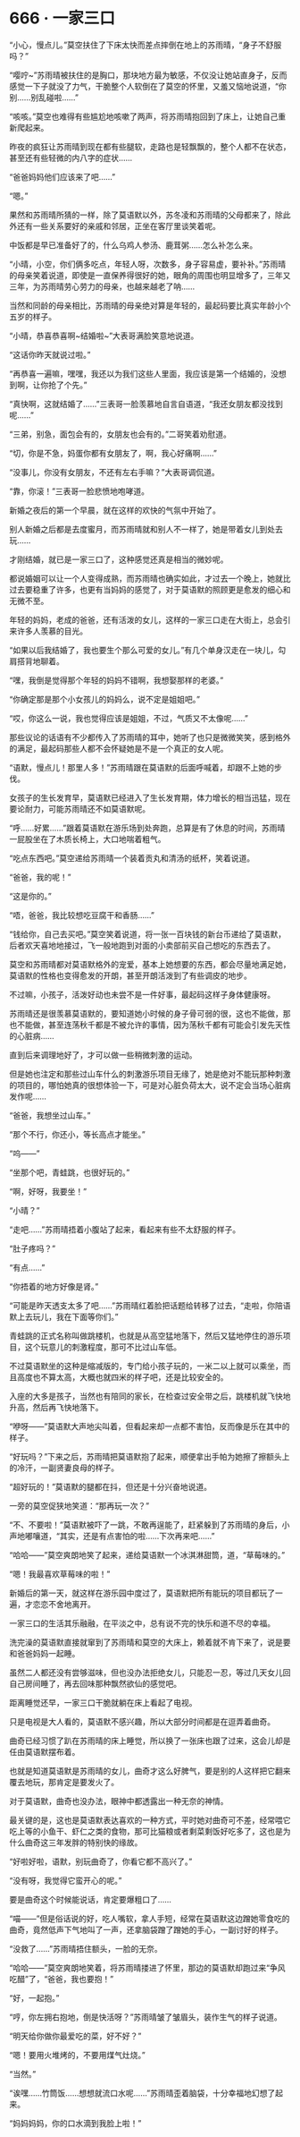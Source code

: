# 666 · 一家三口

“小心，慢点儿。”莫空扶住了下床太快而差点摔倒在地上的苏雨晴，“身子不舒服吗？”

“嘤咛~”苏雨晴被扶住的是胸口，那块地方最为敏感，不仅没让她站直身子，反而感觉一下子就没了力气，干脆整个人软倒在了莫空的怀里，又羞又恼地说道，“你别……别乱碰啦……”

“咳咳。”莫空也难得有些尴尬地咳嗽了两声，将苏雨晴抱回到了床上，让她自己重新爬起来。

昨夜的疯狂让苏雨晴到现在都有些腿软，走路也是轻飘飘的，整个人都不在状态，甚至还有些轻微的内八字的症状……

“爸爸妈妈他们应该来了吧……”

“嗯。”

果然和苏雨晴所猜的一样，除了莫语默以外，苏冬凌和苏雨晴的父母都来了，除此外还有一些关系要好的亲戚和邻居，正坐在客厅里谈笑着呢。

中饭都是早已准备好了的，什么乌鸡人参汤、鹿茸粥……怎么补怎么来。

“小晴，小空，你们俩多吃点，年轻人呀，次数多，身子容易虚，要补补。”苏雨晴的母亲笑着说道，即使是一直保养得很好的她，眼角的周围也明显增多了，三年又三年，为苏雨晴劳心劳力的母亲，也越来越老了呐……

当然和同龄的母亲相比，苏雨晴的母亲绝对算是年轻的，最起码要比真实年龄小个五岁的样子。

“小晴，恭喜恭喜啊~结婚啦~”大表哥满脸笑意地说道。

“这话你昨天就说过啦。”

“再恭喜一遍嘛，嘿嘿，我还以为我们这些人里面，我应该是第一个结婚的，没想到啊，让你抢了个先。”

“真快啊，这就结婚了……”三表哥一脸羡慕地自言自语道，“我还女朋友都没找到呢……”

“三弟，别急，面包会有的，女朋友也会有的。”二哥笑着劝慰道。

“切，你是不急，妈蛋你都有女朋友了，啊，我心好痛啊……”

“没事儿，你没有女朋友，不还有左右手嘛？”大表哥调侃道。

“靠，你滚！”三表哥一脸悲愤地咆哮道。

新婚之夜后的第一个早晨，就在这样的欢快的气氛中开始了。

别人新婚之后都是去度蜜月，而苏雨晴就和别人不一样了，她是带着女儿到处去玩……

才刚结婚，就已是一家三口了，这种感觉还真是相当的微妙呢。

都说婚姻可以让一个人变得成熟，而苏雨晴也确实如此，才过去一个晚上，她就比过去要稳重了许多，也更有当妈妈的感觉了，对于莫语默的照顾更是愈发的细心和无微不至。

年轻的妈妈，老成的爸爸，还有活泼的女儿，这样的一家三口走在大街上，总会引来许多人羡慕的目光。

“如果以后我结婚了，我也要生个那么可爱的女儿。”有几个单身汉走在一块儿，勾肩搭背地聊着。

“嘿，我倒是觉得那个年轻的妈妈不错啊，我想娶那样的老婆。”

“你确定那是那个小女孩儿的妈妈么，说不定是姐姐吧。”

“哎，你这么一说，我也觉得应该是姐姐，不过，气质又不太像呢……”

那些议论的话语有不少都传入了苏雨晴的耳中，她听了也只是微微笑笑，感到格外的满足，最起码那些人都不会怀疑她是不是一个真正的女人呢。

“语默，慢点儿！那里人多！”苏雨晴跟在莫语默的后面呼喊着，却跟不上她的步伐。

女孩子的生长发育早，莫语默已经进入了生长发育期，体力增长的相当迅猛，现在要论耐力，可能苏雨晴还不如莫语默呢。

“呼……好累……”跟着莫语默在游乐场到处奔跑，总算是有了休息的时间，苏雨晴一屁股坐在了木质长椅上，大口地喘着粗气。

“吃点东西吧。”莫空递给苏雨晴一个装着贡丸和清汤的纸杯，笑着说道。

“爸爸，我的呢！”

“这是你的。”

“唔，爸爸，我比较想吃豆腐干和香肠……”

“钱给你，自己去买吧。”莫空笑着说道，将一张一百块钱的新台币递给了莫语默，后者欢天喜地地接过，飞一般地跑到对面的小卖部前买自己想吃的东西去了。

莫空和苏雨晴都对莫语默格外的宠爱，基本上她想要的东西，都会尽量地满足她，莫语默的性格也变得愈发的开朗，甚至开朗活泼到了有些调皮的地步。

不过嘛，小孩子，活泼好动也未尝不是一件好事，最起码这样子身体健康呀。

苏雨晴还是很羡慕莫语默的，要知道她小时候的身子骨可弱的很，这也不能做，那也不能做，甚至连荡秋千都是不被允许的事情，因为荡秋千都有可能会引发先天性的心脏病……

直到后来调理地好了，才可以做一些稍微刺激的运动。

但是她也注定和那些过山车什么的刺激游乐项目无缘了，她是绝对不能玩那种刺激的项目的，哪怕她真的很想体验一下，可是对心脏负荷太大，说不定会当场心脏病发作呢……

“爸爸，我想坐过山车。”

“那个不行，你还小，等长高点才能坐。”

“呜——”

“坐那个吧，青蛙跳，也很好玩的。”

“啊，好呀，我要坐！”

“小晴？”

“走吧……”苏雨晴捂着小腹站了起来，看起来有些不太舒服的样子。

“肚子疼吗？”

“有点……”

“你捂着的地方好像是肾。”

“可能是昨天透支太多了吧……”苏雨晴红着脸把话题给转移了过去，“走啦，你陪语默上去玩儿，我在下面等你们。”

青蛙跳的正式名称叫做跳楼机，也就是从高空猛地落下，然后又猛地停住的游乐项目，这个玩意儿的刺激程度，那可不比过山车低。

不过莫语默坐的这种是缩减版的，专门给小孩子玩的，一米二以上就可以乘坐，而且高度也不算太高，大概也就四米的样子吧，还是比较安全的。

入座的大多是孩子，当然也有陪同的家长，在检查过安全带之后，跳楼机就飞快地升高，然后再飞快地落下。

“咿呀——”莫语默大声地尖叫着，但看起来却一点都不害怕，反而像是乐在其中的样子。

“好玩吗？”下来之后，苏雨晴把莫语默抱了起来，顺便拿出手帕为她擦了擦额头上的冷汗，一副贤妻良母的样子。

“超好玩的！”莫语默的腿都在抖，但还是十分兴奋地说道。

一旁的莫空促狭地笑道：“那再玩一次？”

“不、不要啦！”莫语默被吓了一跳，不敢再逞能了，赶紧躲到了苏雨晴的身后，小声地嘟嚷道，“其实，还是有点害怕的啦……下次再来吧……”

“哈哈——”莫空爽朗地笑了起来，递给莫语默一个冰淇淋甜筒，道，“草莓味的。”

“嗯！我最喜欢草莓味的啦！”

新婚后的第一天，就这样在游乐园中度过了，莫语默把所有能玩的项目都玩了一遍，才恋恋不舍地离开。

一家三口的生活其乐融融，在平淡之中，总有说不完的快乐和道不尽的幸福。

洗完澡的莫语默直接就窜到了苏雨晴和莫空的大床上，赖着就不肯下来了，说是要和爸爸妈妈一起睡。

虽然二人都还没有尝够滋味，但也没办法拒绝女儿，只能忍一忍，等过几天女儿回自己房间睡了，再去回味那种飘然欲仙的感觉吧。

距离睡觉还早，一家三口干脆就躺在床上看起了电视。

只是电视是大人看的，莫语默不感兴趣，所以大部分时间都是在逗弄着曲奇。

曲奇已经习惯了趴在苏雨晴的床上睡觉，所以换了一张床也跟了过来，这会儿却是任由莫语默摆布着。

也就是知道莫语默是苏雨晴的女儿，曲奇才这么好脾气，要是别的人这样把它翻来覆去地玩，那肯定是要发火了。

对于莫语默，曲奇也没办法，眼神中都透露出一种无奈的神情。

最关键的是，这也是莫语默表达喜欢的一种方式，平时她对曲奇可不差，经常喂它吃上等的小鱼干、虾仁之类的食物，那可比猫粮或者剩菜剩饭好吃多了，这也是为什么曲奇这三年发胖的特别快的缘故。

“好啦好啦，语默，别玩曲奇了，你看它都不高兴了。”

“没有呀，我觉得它蛮开心的呢。”

要是曲奇这个时候能说话，肯定要爆粗口了……

“喵——”但是俗话说的好，吃人嘴软，拿人手短，经常在莫语默这边蹭她零食吃的曲奇，竟然低声下气地叫了一声，还拿脑袋蹭了蹭她的手心，一副讨好的样子。

“没救了……”苏雨晴捂住额头，一脸的无奈。

“哈哈——”莫空爽朗地笑着，将苏雨晴搂进了怀里，那边的莫语默却跑过来“争风吃醋”了，“爸爸，我也要抱！”

“好，一起抱。”

“哼，你左拥右抱地，倒是快活呀？”苏雨晴皱了皱眉头，装作生气的样子说道。

“明天给你做你最爱吃的菜，好不好？”

“嗯！要用火堆烤的，不要用煤气灶烧。”

“当然。”

“诶嘿……竹筒饭……想想就流口水呢……”苏雨晴歪着脑袋，十分幸福地幻想了起来。

“妈妈妈妈，你的口水滴到我脸上啦！”

